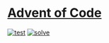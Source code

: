 # [Advent of Code](https://adventofcode.com/)

[![test](https://github.com/godu/ts-aoc/actions/workflows/test.yml/badge.svg)](https://github.com/godu/ts-aoc/actions/workflows/test.yml)
[![solve](https://github.com/godu/ts-aoc/actions/workflows/solve.yml/badge.svg)](https://github.com/godu/ts-aoc/actions/workflows/solve.yml)
